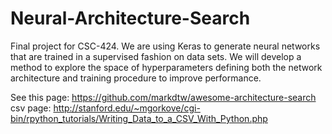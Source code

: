 # Neural-Architecture-Search
Final project for CSC-424. We are using Keras to generate neural networks that are trained in a supervised fashion on data sets. We will develop a method to explore the space of hyperparameters defining both the network architecture and training procedure to improve performance.


See this page: https://github.com/markdtw/awesome-architecture-search
csv page: http://stanford.edu/~mgorkove/cgi-bin/rpython_tutorials/Writing_Data_to_a_CSV_With_Python.php
